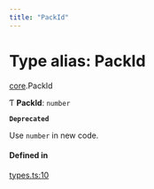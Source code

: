 ```yaml
---
title: "PackId"
---
```

# Type alias: PackId

[core](../modules/core.md).PackId

Ƭ **PackId**: `number`

**`Deprecated`**

Use `number` in new code.

#### Defined in

[types.ts:10](https://github.com/coda/packs-sdk/blob/main/types.ts#L10)
